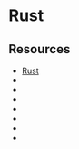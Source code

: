 # Rust

## Resources

- [Rust](https://www.youtube.com/watch?v=70FIk_wyqmM&ab_channel=Bits%26Pixels)
- []()
- []()
- []()
- []()
- []()
- []()
- []()
